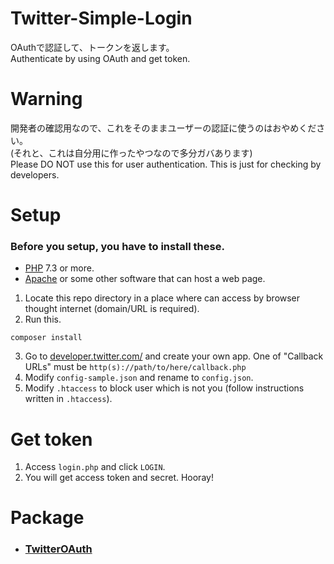 # Twitter-Simple-Login
OAuthで認証して、トークンを返します。  
Authenticate by using OAuth and get token.

# Warning
開発者の確認用なので、これをそのままユーザーの認証に使うのはおやめください。  
(それと、これは自分用に作ったやつなので多分ガバあります)  
Please DO NOT use this for user authentication. This is just for checking by developers.

# Setup
### Before you setup, you have to install these.
- [PHP](https://www.php.net/) 7.3 or more.
- [Apache](https://httpd.apache.org/) or some other software that can host a web page.

1. Locate this repo directory in a place where can access by browser thought internet (domain/URL is required).
2. Run this.
```
composer install
```
3. Go to [developer.twitter.com/](https://developer.twitter.com) and create your own app. One of "Callback URLs" must be `http(s)://path/to/here/callback.php`
1. Modify `config-sample.json` and rename to `config.json`.
1. Modify `.htaccess` to block user which is not you (follow instructions written in `.htaccess`).

# Get token
1. Access `login.php` and click `LOGIN`.
1. You will get access token and secret. Hooray!

# Package
- ### [TwitterOAuth](https://github.com/abraham/twitteroauth)